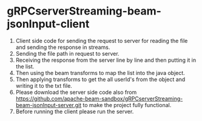 # gRPCserverStreaming-beam-jsonInput-client
1. Client side code for sending the request to server for reading the file and sending the response in streams.
2. Sending the file path in request to server.
3. Receiving the response from the server line by line and then putting it in the list.
4. Then using the beam transforms to map the list into the java object.
5. Then applying transforms to get the all userId's from the object and writing it to the txt file.
6. Please download the server side code also from https://github.com/apache-beam-sandbox/gRPCserverStreaming-beam-jsonInput-server.git to make the project fully functional.
7. Before running the client please run the server.
